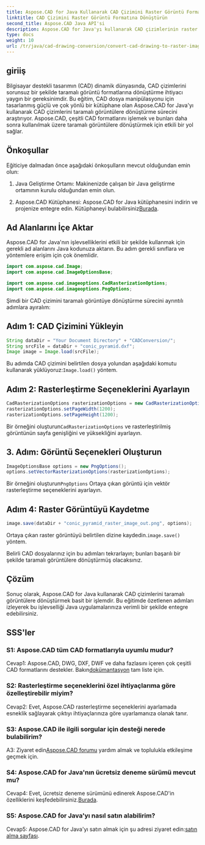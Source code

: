 ```yaml
---
title: Aspose.CAD for Java Kullanarak CAD Çizimini Raster Görüntü Formatına Dönüştürme
linktitle: CAD Çizimini Raster Görüntü Formatına Dönüştürün
second_title: Aspose.CAD Java API'si
description: Aspose.CAD for Java'yı kullanarak CAD çizimlerinin raster görüntülere kusursuz dönüşümünü keşfedin. Verimli entegrasyon için adım adım kılavuzumuzu izleyin.
type: docs
weight: 10
url: /tr/java/cad-drawing-conversion/convert-cad-drawing-to-raster-image/
---
```

## giriiş

Bilgisayar destekli tasarımın (CAD) dinamik dünyasında, CAD çizimlerini sorunsuz bir şekilde taramalı görüntü formatlarına dönüştürme ihtiyacı yaygın bir gereksinimdir. Bu eğitim, CAD dosya manipülasyonu için tasarlanmış güçlü ve çok yönlü bir kütüphane olan Aspose.CAD for Java'yı kullanarak CAD çizimlerini taramalı görüntülere dönüştürme sürecini araştırıyor. Aspose.CAD, çeşitli CAD formatlarını işlemek ve bunları daha sonra kullanılmak üzere taramalı görüntülere dönüştürmek için etkili bir yol sağlar.

## Önkoşullar

Eğiticiye dalmadan önce aşağıdaki önkoşulların mevcut olduğundan emin olun:

1. Java Geliştirme Ortamı: Makinenizde çalışan bir Java geliştirme ortamının kurulu olduğundan emin olun.

2. Aspose.CAD Kütüphanesi: Aspose.CAD for Java kütüphanesini indirin ve projenize entegre edin. Kütüphaneyi bulabilirsiniz[Burada](https://releases.aspose.com/cad/java/).

## Ad Alanlarını İçe Aktar

Aspose.CAD for Java'nın işlevselliklerini etkili bir şekilde kullanmak için gerekli ad alanlarını Java kodunuza aktarın. Bu adım gerekli sınıflara ve yöntemlere erişim için çok önemlidir.

```java
import com.aspose.cad.Image;
import com.aspose.cad.ImageOptionsBase;

import com.aspose.cad.imageoptions.CadRasterizationOptions;
import com.aspose.cad.imageoptions.PngOptions;
```

Şimdi bir CAD çizimini taramalı görüntüye dönüştürme sürecini ayrıntılı adımlara ayıralım:

## Adım 1: CAD Çizimini Yükleyin

```java
String dataDir = "Your Document Directory" + "CADConversion/";
String srcFile = dataDir + "conic_pyramid.dxf";
Image image = Image.load(srcFile);
```

 Bu adımda CAD çizimini belirtilen dosya yolundan aşağıdaki komutu kullanarak yüklüyoruz:`Image.load()` yöntem.

## Adım 2: Rasterleştirme Seçeneklerini Ayarlayın

```java
CadRasterizationOptions rasterizationOptions = new CadRasterizationOptions();
rasterizationOptions.setPageWidth(1200);
rasterizationOptions.setPageHeight(1200);
```

 Bir örneğini oluşturun`CadRasterizationOptions` ve rasterleştirilmiş görüntünün sayfa genişliğini ve yüksekliğini ayarlayın.

## 3. Adım: Görüntü Seçenekleri Oluşturun

```java
ImageOptionsBase options = new PngOptions();
options.setVectorRasterizationOptions(rasterizationOptions);
```

 Bir örneğini oluşturun`PngOptions` Ortaya çıkan görüntü için vektör rasterleştirme seçeneklerini ayarlayın.

## Adım 4: Raster Görüntüyü Kaydetme

```java
image.save(dataDir + "conic_pyramid_raster_image_out.png", options);
```

 Ortaya çıkan raster görüntüyü belirtilen dizine kaydedin.`image.save()` yöntem.

Belirli CAD dosyalarınız için bu adımları tekrarlayın; bunları başarılı bir şekilde taramalı görüntülere dönüştürmüş olacaksınız.

## Çözüm

Sonuç olarak, Aspose.CAD for Java kullanarak CAD çizimlerini taramalı görüntülere dönüştürmek basit bir işlemdir. Bu eğitimde özetlenen adımları izleyerek bu işlevselliği Java uygulamalarınıza verimli bir şekilde entegre edebilirsiniz.

## SSS'ler

### S1: Aspose.CAD tüm CAD formatlarıyla uyumlu mudur?

 Cevap1: Aspose.CAD, DWG, DXF, DWF ve daha fazlasını içeren çok çeşitli CAD formatlarını destekler. Bakın[dokümantasyon](https://reference.aspose.com/cad/java/) tam liste için.

### S2: Rasterleştirme seçeneklerini özel ihtiyaçlarıma göre özelleştirebilir miyim?

Cevap2: Evet, Aspose.CAD rasterleştirme seçeneklerini ayarlamada esneklik sağlayarak çıktıyı ihtiyaçlarınıza göre uyarlamanıza olanak tanır.

### S3: Aspose.CAD ile ilgili sorgular için desteği nerede bulabilirim?

 A3: Ziyaret edin[Aspose.CAD forumu](https://forum.aspose.com/c/cad/19) yardım almak ve toplulukla etkileşime geçmek için.

### S4: Aspose.CAD for Java'nın ücretsiz deneme sürümü mevcut mu?

 Cevap4: Evet, ücretsiz deneme sürümünü edinerek Aspose.CAD'in özelliklerini keşfedebilirsiniz.[Burada](https://releases.aspose.com/).

### S5: Aspose.CAD for Java'yı nasıl satın alabilirim?

 Cevap5: Aspose.CAD for Java'yı satın almak için şu adresi ziyaret edin:[satın alma sayfası](https://purchase.aspose.com/buy).